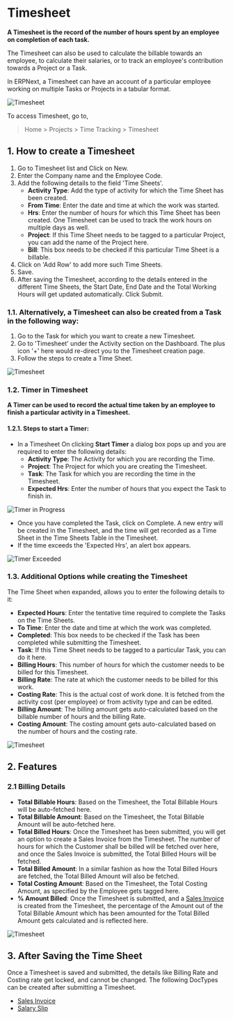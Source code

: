 
# Timesheet



**A Timesheet is the record of the number of hours spent by an employee on completion of each task.**


The Timesheet can also be used to calculate the billable towards an employee, to calculate their salaries, or to track an employee's contribution towards a Project or a Task.


In ERPNext, a Timesheet can have an account of a particular employee working on multiple Tasks or Projects in a tabular format.


![Timesheet](/files/projects-timesheet.png)


To access Timesheet, go to,


> Home > Projects > Time Tracking > Timesheet


## 1. How to create a Timesheet


1. Go to Timesheet list and Click on New.
2. Enter the Company name and the Employee Code.
3. Add the following details to the field 'Time Sheets'.
	* **Activity Type**: Add the type of activity for which the Time Sheet has been created.
	* **From Time**: Enter the date and time at which the work was started.
	* **Hrs**: Enter the number of hours for which this Time Sheet has been created. One Timesheet can be used to track the work hours on multiple days as well.
	* **Project**: If this Time Sheet needs to be tagged to a particular Project, you can add the name of the Project here.
	* **Bill**: This box needs to be checked if this particular Time Sheet is a billable.
4. Click on 'Add Row' to add more such Time Sheets.
5. Save.
6. After saving the Timesheet, according to the details entered in the different Time Sheets, the Start Date, End Date and the Total Working Hours will get updated automatically. Click Submit.


### 1.1. Alternatively, a Timesheet can also be created from a Task in the following way:


1. Go to the Task for which you want to create a new Timesheet.
2. Go to 'Timesheet' under the Activity section on the Dashboard. The plus icon '+' here would re-direct you to the Timesheet creation page.
3. Follow the steps to create a Time Sheet.


![Timesheet](/files/projects-timesheet-from-task.gif)


### 1.2. Timer in Timesheet


**A Timer can be used to record the actual time taken by an employee to finish a particular activity in a Timesheet.**


#### 1.2.1. Steps to start a Timer:


* In a Timesheet On clicking **Start Timer** a dialog box pops up and you are required to enter the following details:
	+ **Activity Type**: The Activity for which you are recording the Time.
	+ **Project**: The Project for which you are creating the Timesheet.
	+ **Task**: The Task for which you are recording the time in the Timesheet.
	+ **Expected Hrs**: Enter the number of hours that you expect the Task to finish in.


![Timer in Progress](/files/projects-timer-in-timesheet.gif)


* Once you have completed the Task, click on Complete. A new entry will be created in the Timesheet, and the time will get recorded as a Time Sheet in the Time Sheets Table in the Timesheet.
* If the time exceeds the 'Expected Hrs', an alert box appears.


![Timer Exceeded](/files/projects-timer-time-exceed.png)


### 1.3. Additional Options while creating the Timesheet


The Time Sheet when expanded, allows you to enter the following details to it:


* **Expected Hours**: Enter the tentative time required to complete the Tasks on the Time Sheets.
* **To Time**: Enter the date and time at which the work was completed.
* **Completed**: This box needs to be checked if the Task has been completed while submitting the Timesheet.
* **Task**: If this Time Sheet needs to be tagged to a particular Task, you can do it here.
* **Billing Hours**: This number of hours for which the customer needs to be billed for this Timesheet.
* **Billing Rate**: The rate at which the customer needs to be billed for this work.
* **Costing Rate**: This is the actual cost of work done. It is fetched from the activity cost (per employee) or from activity type and can be edited.
* **Billing Amount**: The billing amount gets auto-calculated based on the billable number of hours and the billing Rate.
* **Costing Amount**: The costing amount gets auto-calculated based on the number of hours and the costing rate.


![Timesheet](/files/projects-time-sheet-expansion.png)


## 2. Features


### 2.1 Billing Details


* **Total Billable Hours**: Based on the Timesheet, the Total Billable Hours will be auto-fetched here.
* **Total Billable Amount**: Based on the Timesheet, the Total Billable Amount will be auto-fetched here.
* **Total Billed Hours**: Once the Timesheet has been submitted, you will get an option to create a Sales Invoice from the Timesheet. The number of hours for which the Customer shall be billed will be fetched over here, and once the Sales Invoice is submitted, the Total Billed Hours will be fetched.
* **Total Billed Amount**: In a similar fashion as how the Total Billed Hours are fetched, the Total Billed Amount will also be fetched.
* **Total Costing Amount**: Based on the Timesheet, the Total Costing Amount, as specified by the Employee gets tagged here.
* **% Amount Billed**: Once the Timesheet is submitted, and a [Sales Invoice](/docs/en/projects/sales-invoice-from-timesheet) is created from the Timesheet, the percentage of the Amount out of the Total Billable Amount which has been amounted for the Total Billed Amount gets calculated and is reflected here.


![Timesheet](/files/projects-timesheet-billing-details.png)


## 3. After Saving the Time Sheet


Once a Timesheet is saved and submitted, the details like Billing Rate and Costing rate get locked, and cannot be changed. The following DocTypes can be created after submitting a Timesheet.


* [Sales Invoice](/docs/en/projects/sales-invoice-from-timesheet)
* [Salary Slip](/docs/en/projects/salary-slip-from-timesheet)




